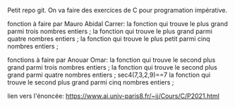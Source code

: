 Petit repo git.
On va faire des exercices de C pour programation impérative.

fonction à faire par Mauro Abidal Carrer:
la fonction qui trouve le plus grand parmi trois nombres entiers ;
la fonction qui trouve le plus grand parmi quatre nombres entiers ;
la fonction qui trouve le plus petit parmi cinq nombres entiers ;

fonctions à faire par Anouar Omar:
la fonction qui trouve le second plus grand parmi trois nombres entiers ;
la fonction qui trouve le second plus grand parmi quatre nombres entiers ;
sec4(7,3,2,9)==7
la fonction qui trouve le second plus grand parmi cinq nombres entiers ;

lien vers l'énoncée: https://www.ai.univ-paris8.fr/~jj/Cours/C/P2021.html